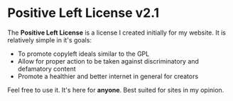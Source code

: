 # Positive Left License v2.1
The **Positive Left License** is a license I created initially for my website. It is relatively simple in it's goals:
- To promote copyleft ideals similar to the GPL
- Allow for proper action to be taken against discriminatory and defamatory content
- Promote a healthier and better internet in general for creators

Feel free to use it. It's here for **anyone**. Best suited for sites in my opinion.
